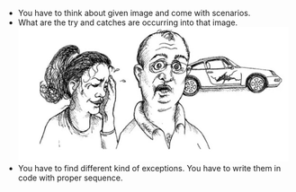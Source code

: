 - You have to think about given image and come with scenarios.
- What are the try and catches are occurring into that image.
![alt text](image.png) 
- You have to find different kind of exceptions. You have to write them in code with proper sequence.
